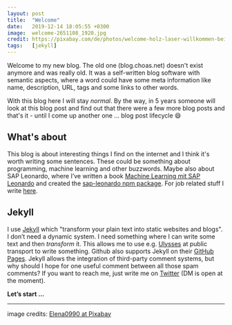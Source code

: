 ```yaml
---
layout: post
title:  "Welcome"
date:   2019-12-14 18:05:55 +0300
image:  welcome-2651108_1920.jpg
credit: https://pixabay.com/de/photos/welcome-holz-laser-willkommen-bei-2651108/
tags:   [jekyll]
---
```


Welcome to my new blog. The old one (blog.choas.net) doesn't exist anymore and was really old. It was a self-written blog software with semantic aspects, where a word could have some meta information like name, description, URL, tags and some links to other words.

With this blog here I will stay _normal_. By the way, in 5 years someone will look at this blog post and find out that there were a few more blog posts and that's it - until I come up another one ... blog post lifecycle 😄

## What's about

This blog is about interesting things I find on the internet and I think it's worth writing some sentences. These could be something about programming, machine learning and other buzzwords. Maybe also about SAP Leonardo, where I’ve written a book [Machine Learning mit SAP Leonardo][leonardo-buch] and created the [sap-leonardo npm package][leonardo-npm]. For job related stuff I write [here][cxlabs].

## Jekyll

I use [Jekyll] which "transform your plain text into static websites and blogs". I don’t need a dynamic system. I need something where I can write some text and then _transform_ it. This allows me to use e.g. [Ulysses] at public transport to write something. Github also supports Jekyll on their [GitHub Pages](https://jekyllrb.com/docs/github-pages/).
Jekyll allows the integration of third-party comment systems, but why should I hope for one useful comment between all those spam comments? If you want to reach me, just write me on [Twitter][tw-choas] (DM is open at the moment).

__Let’s start ...__

----

image credits: [Elena0990 at Pixabay](https://pixabay.com/de/photos/welcome-holz-laser-willkommen-bei-2651108/)

[cxlabs]: https://cxlabs.sap.com
[leonardo-buch]: http://www.sappress.de/4795
[leonardo-npm]: https://www.npmjs.com/package/sap-leonardo
[Jekyll]: https://jekyllrb.com/
[Ulysses]: https://ulysses.app/
[tw-choas]: https://twitter.com/choas
